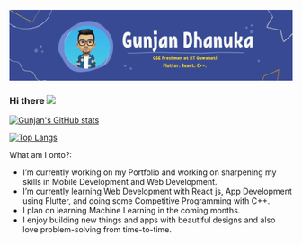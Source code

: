 [![Header](https://github.com/GunjanDhanuka/GunjanDhanuka/blob/main/20210418_155832_0000.png "Header")](https://gunjandhanuka.github.io/)

### Hi there <img src="https://raw.githubusercontent.com/MartinHeinz/MartinHeinz/master/wave.gif" width="30px">

<!--
**GunjanDhanuka/GunjanDhanuka** is a ✨ _special_ ✨ repository because its `README.md` (this file) appears on your GitHub profile.
-->

[![Gunjan's GitHub stats](https://github-readme-stats.vercel.app/api?username=GunjanDhanuka&count_private=true&show_icons=true&theme=tokyonight)](https://github.com/anuraghazra/github-readme-stats)

[![Top Langs](https://github-readme-stats.vercel.app/api/top-langs/?username=GunjanDhanuka&theme=tokyonight&layout=compact)](https://github.com/anuraghazra/github-readme-stats)

What am I onto?:

- I’m currently working on my Portfolio and working on sharpening my skills in Mobile Development and Web Development.
- I’m currently learning Web Development with React js, App Development using Flutter, and doing some Competitive Programming with C++.
- I plan on learning Machine Learning in the coming months.
- I enjoy building new things and apps with beautiful designs and also love problem-solving from time-to-time.


